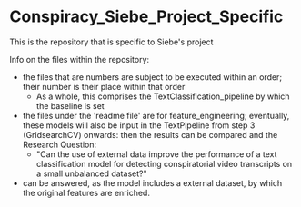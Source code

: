 # Conspiracy_Siebe_Project_Specific

This is the repository that is specific to Siebe's project

Info on the files within the repository:
  - the files that are numbers are subject to be executed within an order; their number is their place within that order
    - As a whole, this comprises the TextClassification_pipeline by which the baseline is set
  - the files under the 'readme file' are for feature_engineering; eventually, these models will also be input in the TextPipeline from step 3 (GridsearchCV) onwards: then the results can be compared and the Research Question: 
    - "Can the use of external data improve the performance of a text classification model for detecting conspiratorial video transcripts on a small unbalanced dataset?" 
  - can be answered, as the model includes a external dataset, by which the original features are enriched. 
